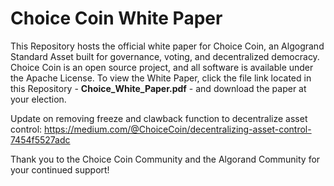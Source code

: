 # Choice Coin White Paper
This Repository hosts the official white paper for Choice Coin, an Algogrand Standard Asset built for governance, voting, and decentralized democracy. Choice Coin is an open source project, and all software is available under the Apache License. To view the White Paper, click the file link located in this Repository - **Choice_White_Paper.pdf** - and download the paper at your election. 

Update on removing freeze and clawback function to decentralize asset control: https://medium.com/@ChoiceCoin/decentralizing-asset-control-7454f5527adc

Thank you to the Choice Coin Community and the Algorand Community for your continued support!

